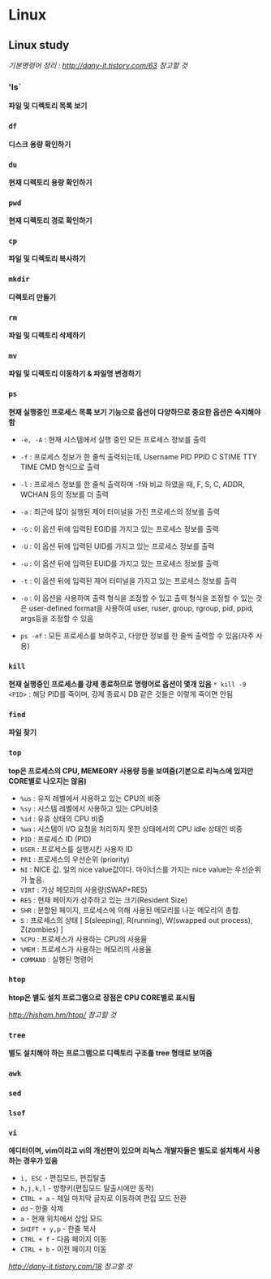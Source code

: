 # Linux

## Linux study
*기본명령어 정리 : http://dany-it.tistory.com/63 참고할 것*

### 'ls`
**파일 및 디렉토리 목록 보기**

### `df`
**디스크 용량 확인하기**

### `du`
**현재 디렉토리 용량 확인하기**

### `pwd`
**현재 디렉토리 경로 확인하기**

### `cp`
**파일 및 디렉토리 복사하기**

### `mkdir`
**디렉토리 만들기**

### `rm`
**파일 및 디렉토리 삭제하기**

### `mv`
**파일 및 디렉토리 이동하기 & 파일명 변경하기**

### `ps`
**현재 실행중인 프로세스 목록 보기 기능으로 옵션이 다양하므로 중요한 옵션은 숙지해야함**

* `-e, -A` : 현재 시스템에서 실행 중인 모든 프로세스 정보를 출력

* `-f` : 프로세스 정보가 한 줄씩 출력되는데, Username PID PPID C STIME TTY TIME CMD 형식으로 출력

* `-l` : 프로세스 정보를 한 줄씩 출력하며 -f와 비교 하였을 때, F, S, C, ADDR, WCHAN 등의 정보를 더 출력

* `-a` : 최근에 많이 실행된 제어 터미널을 가진 프로세스의 정보를 출력

* `-G` : 이 옵션 뒤에 입력된 EGID를 가지고 있는 프로세스 정보를 출력

* `-U` : 이 옵션 뒤에 입력된 UID를 가지고 있는 프로세스 정보를 출력

* `-u` : 이 옵션 뒤에 입력된 EUID를 가지고 있는 프로세스 정보를 출력

* `-t` : 이 옵션 뒤에 입력된 제어 터미널을 가지고 있는 프로세스 정보를 출력

* `-o` : 이 옵션을 사용하여 출력 형식을 조정할 수 있고 출력 형식을 조정할 수 있는 것은 user-defined format을 사용하여 user, ruser, group, rgroup, pid, ppid, args등을 조정할 수 있음

* `ps -ef` : 모든 프로세스를 보여주고, 다양한 정보를 한 줄씩 출력할 수 있음(자주 사용)

### `kill`
**현재 실행중인 프로세스를 강제 종료하므로 명령어로 옵션이 몇개 있음**
`* kill -9 <PID>` : 해당 PID를 죽이며, 강제 종료시 DB 같은 것들은 이렇게 죽이면 안됨

### `find`
**파일 찾기**

### `top`
**top은 프로세스의 CPU, MEMEORY 사용량 등을 보여줌(기본으로 리눅스에 있지만 CORE별로 나오지는 않음)**
* `%us`  : 유저 레벨에서 사용하고 있는 CPU의 비중
* `%sy` : 시스템 레벨에서 사용하고 있는 CPU비중
* `%id` : 유휴 상태의 CPU 비중
* `%wa` : 시스템이 I/O 요청을 처리하지 못한 상태에서의 CPU idle 상태인 비중
* `PID` : 프로세스 ID (PID)
* `USER` : 프로세스를 실행시킨 사용자 ID
* `PRI` : 프로세스의 우선순위 (priority)
* `NI` : NICE 값. 일의 nice value값이다. 마이너스를 가지는 nice value는 우선순위가 높음.
* `VIRT` : 가상 메모리의 사용량(SWAP+RES)
* `RES` : 현재 페이지가 상주하고 있는 크기(Resident Size)
* `SHR` : 분할된 페이지, 프로세스에 의해 사용된 메모리를 나눈 메모리의 총합.
* `S` : 프로세스의 상태 [ S(sleeping), R(running), W(swapped out process), Z(zombies) ]
* `%CPU` : 프로세스가 사용하는 CPU의 사용율
* `%MEM` : 프로세스가 사용하는 메모리의 사용율
* `COMMAND` : 실행된 명령어

### `htop`
**htop은 별도 설치 프로그램으로 장점은 CPU CORE별로 표시됨**

*http://hisham.hm/htop/ 참고할 것*

### `tree`
**별도 설치해야 하는 프로그램으로 디렉토리 구조를 tree 형태로 보여줌**

### `awk`

### `sed`

### `lsof`

### `vi`
**에디터이며, vim이라고 vi의 개선판이 있으며 리눅스 개발자들은 별도로 설치해서 사용하는 경우가 있음**
* `i, ESC` - 편집모드, 편집탈출
* `h,j,k,l` - 방향키(편집모드 탈출시에만 동작)
* `CTRL + a` - 제일 마지막 글자로 이동하여 편집 모드 전환
* `dd` - 한줄 삭제
* `a` - 현재 위치에서 삽입 모드
* `SHIFT + y,p` - 한줄 복사
* `CTRL + f` - 다음 페이지 이동
* `CTRL + b` - 이전 페이지 이동

*http://dany-it.tistory.com/18 참고할 것*


































